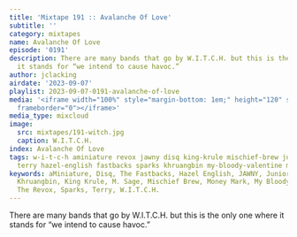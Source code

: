 ```yaml
---
title: 'Mixtape 191 :: Avalanche Of Love'
subtitle: ''
category: mixtapes
name: Avalanche Of Love
episode: '0191'
description: There are many bands that go by W.I.T.C.H. but this is the only one where
  it stands for “we intend to cause havoc.”
author: jclacking
airdate: '2023-09-07'
playlist: 2023-09-07-0191-avalanche-of-love
media: '<iframe width="100%" style="margin-bottom: 1em;" height="120" src="https://www.mixcloud.com/widget/iframe/?feed=%2Fthe-lacking-org%2F6nqt2a-191-avalanche-of-love%2F&hide_artwork=1&hide_cover=1&light=1"
  frameborder="0"></iframe>'
media_type: mixcloud
image:
  src: mixtapes/191-witch.jpg
  caption: W.I.T.C.H.
index: Avalanche Of Love
tags: w-i-t-c-h aminiature revox jawny disq king-krule mischief-brew junior-y-su-equipo
  terry hazel-english fastbacks sparks khruangbin my-bloody-valentine money-mark m-sage
keywords: aMiniature, Disq, The Fastbacks, Hazel English, JAWNY, Junior y Su Equipo,
  Khruangbin, King Krule, M. Sage, Mischief Brew, Money Mark, My Bloody Valentine,
  The Revox, Sparks, Terry, W.I.T.C.H.
---
```

There are many bands that go by W.I.T.C.H. but this is the only one where it stands for “we intend to cause havoc.”
